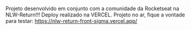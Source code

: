 Projeto desenvolvido em conjunto com a comunidade da Rocketseat na NLW-Return!!!
Deploy realizado na VERCEL.
Projeto no ar, fique a vontade para testar:
https://nlw-return-front-sigma.vercel.app/
